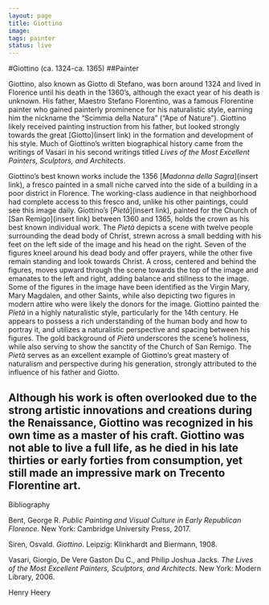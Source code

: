 ```yaml
---
layout: page
title: Giottino
image:
tags: painter
status: live
---
```

#Giottino (ca. 1324-ca. 1365)
##Painter

Giottino, also known as Giotto di Stefano, was born around 1324 and lived in Florence until his death in the 1360’s, although the exact year of his death is unknown. His father, Maestro Stefano Florentino, was a famous Florentine painter who gained painterly prominence for his naturalistic style, earning him the nickname the “Scimmia della Natura” (“Ape of Nature”). Giottino likely received painting instruction from his father, but looked strongly towards the great [Giotto](insert link) in the formation and development of his style. Much of Giottino’s written biographical history came from the writings of Vasari in his second writings titled *Lives of the Most Excellent Painters, Sculptors, and Architects*.

<!--more-->

Giottino’s best known works include the 1356 [*Madonna della Sagra*](insert link), a fresco painted in a small niche carved into the side of a building in a poor district in Florence. The working-class audience in that neighborhood had complete access to this fresco and, unlike his other paintings, could see this image daily. Giottino’s [*Pietà*](insert link), painted for the Church of [San Remigo](insert link) between 1360 and 1365, holds the crown as his best known individual work. The *Pietà* depicts a scene with twelve people surrounding the dead body of Christ, strewn across a small bedding with his feet on the left side of the image and his head on the right. Seven of the figures kneel around his dead body and offer prayers, while the other five remain standing and look towards Christ. A cross, centered and behind the figures, moves upward through the scene towards the top of the image and emanates to the left and right, adding balance and stillness to the image. Some of the figures in the image have been identified as the Virgin Mary, Mary Magdalen, and other Saints, while also depicting two figures in modern attire who were likely the donors for the image. Giottino painted the *Pietà* in a highly naturalistic style, particularly for the 14th century. He appears to possess a rich understanding of the human body and how to portray it, and utilizes a naturalistic perspective and spacing between his figures. The gold background of *Pietà* underscores the scene’s holiness, while also serving to show the sanctity of the Church of San Remigo. The *Pietà* serves as an excellent example of Giottino’s great mastery of naturalism and perspective during his generation, strongly attributed to the influence of his father and Giotto.

Although his work is often overlooked due to the strong artistic innovations and creations during the Renaissance, Giottino was recognized in his own time as a master of his craft. Giottino was not able to live a full life, as he died in his late thirties or early forties from consumption, yet still made an impressive mark on Trecento Florentine art.
----
Bibliography

Bent, George R. *Public Painting and Visual Culture in Early Republican Florence*. New York:  Cambridge University Press, 2017.

Siren, Osvald. *Giottino*. Leipzig: Klinkhardt and Biermann, 1908.

Vasari, Giorgio, De Vere Gaston Du C., and Philip Joshua Jacks. *The Lives of the Most Excellent Painters, Sculptors, and Architects*. New York: Modern Library, 2006.

Henry Heery
